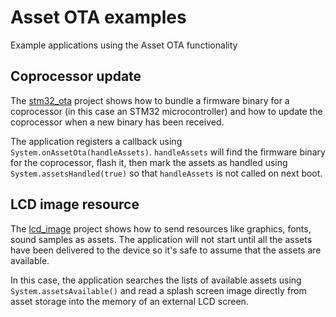 # Asset OTA examples

Example applications using the Asset OTA functionality

## Coprocessor update

The [stm32_ota](/stm32_ota) project shows how to bundle a firmware binary for a coprocessor (in this case an STM32 microcontroller) and how to update the coprocessor when a new binary has been received.

The application registers a callback using `System.onAssetOta(handleAssets)`. `handleAssets` will find the firmware binary for the coprocessor, flash it, then mark the assets as handled using `System.assetsHandled(true)` so that `handleAssets` is not called on next boot.

## LCD image resource

The [lcd_image](/lcd_image) project shows how to send resources like graphics, fonts, sound samples as assets. The application will not start until all the assets have been delivered to the device so it's safe to assume that the assets are available.

In this case, the application searches the lists of available assets using `System.assetsAvailable()` and read a splash screen image directly from asset storage into the memory of an external LCD screen.

